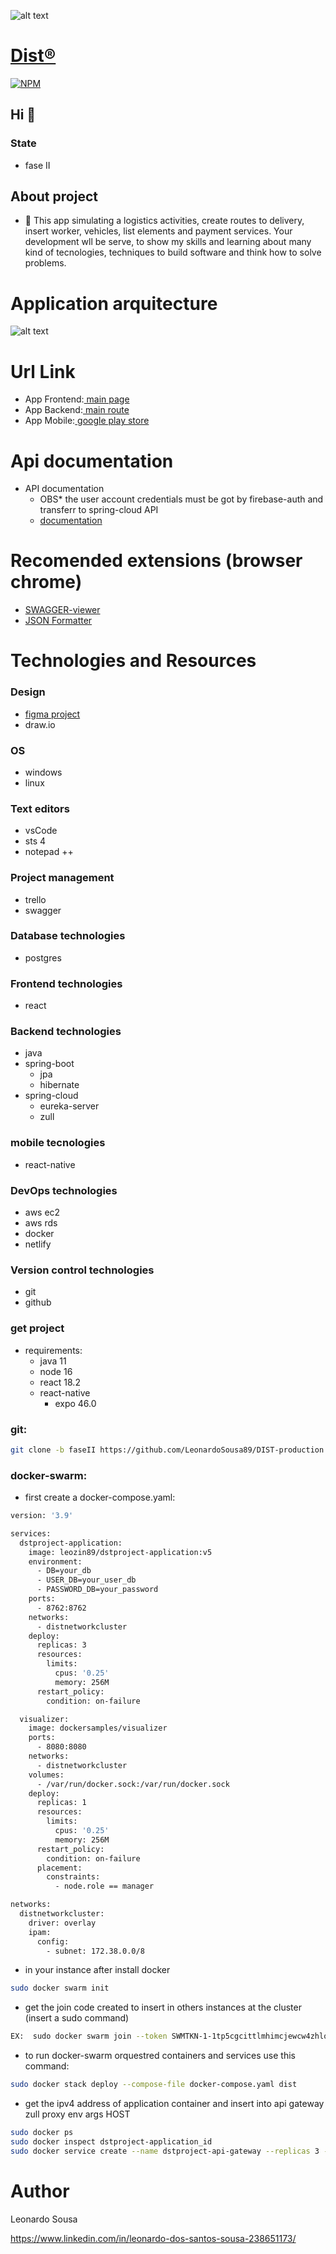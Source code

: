 
![alt text](/assets/DIST.png)
[<h1>Dist&reg;</h1>]()


[![NPM](https://img.shields.io/npm/l/react)](https://github.com/LeonardoSousa89/DIST-project_development/blob/main/LICENSE.LICENSE) 

## Hi 👋
### State
- fase II

## About project
- 🔭 This app simulating a logistics activities, create routes to delivery, insert worker, vehicles,
list elements and payment services.
Your development wll be serve, to show my skills and learning about
many kind of tecnologies, techniques to build software and think how to solve problems.


# Application arquitecture
![alt text](/assets/arquitecture.png)

# Url Link
- App Frontend:[<a href="https://dist-project.netlify.app/signup"> main page</a>]()
- App Backend:[<a href="http://DIST-1812480901.us-east-1.elb.amazonaws.com:8765/dstproject-application/dist/worker/administration"> main route</a>]()
- App Mobile:[<a href="https://play.google.com/store/games?hl=pt_BR&gl=US&pli=1"> google play store</a>]()

# Api documentation

- API documentation
	- OBS* the user account credentials must be got by firebase-auth and transferr to spring-cloud API
	- [<a href="https://app.swaggerhub.com/apis-docs/Leo.Team89/DIST/2.0#/">documentation</a>]()

# Recomended extensions (browser chrome)

- [<a href="https://chrome.google.com/webstore/detail/swagger-viewer/nfmkaonpdmaglhjjlggfhlndofdldfag">SWAGGER-viewer</a>]()
- [<a href="https://chrome.google.com/webstore/detail/json-formatter/bcjindcccaagfpapjjmafapmmgkkhgoa">JSON Formatter</a>]()

# Technologies and Resources

### Design
- [<a href="https://www.figma.com/file/VHlRlB0IctNxuOElcFC0As/DIST-project?node-id=0%3A1">figma project</a>]()
- draw.io

### OS
- windows
- linux

### Text editors
- vsCode
- sts 4
- notepad ++

### Project management
- trello
- swagger

### Database technologies
- postgres

### Frontend technologies
- react

### Backend technologies
- java
- spring-boot
	- jpa
	- hibernate
- spring-cloud
	- eureka-server
	- zull
	
### mobile tecnologies
- react-native

### DevOps technologies
- aws ec2
- aws rds
- docker
- netlify

### Version control technologies
- git
- github

### get project
- requirements: 
  - java 11
  - node 16
  - react 18.2
  - react-native
    - expo 46.0

### git:

```bash
git clone -b faseII https://github.com/LeonardoSousa89/DIST-production.git

```

### docker-swarm:

- first create a docker-compose.yaml:

```bash
version: '3.9'

services:
  dstproject-application:
    image: leozin89/dstproject-application:v5
    environment:
      - DB=your_db
      - USER_DB=your_user_db
      - PASSWORD_DB=your_password
    ports:
      - 8762:8762
    networks:
      - distnetworkcluster
    deploy:
      replicas: 3
      resources:
        limits:
          cpus: '0.25'
          memory: 256M
      restart_policy:
        condition: on-failure

  visualizer:
    image: dockersamples/visualizer
    ports:
      - 8080:8080
    networks:
      - distnetworkcluster
    volumes:
      - /var/run/docker.sock:/var/run/docker.sock
    deploy:
      replicas: 1
      resources:
        limits:
          cpus: '0.25'
          memory: 256M
      restart_policy:
        condition: on-failure
      placement:
        constraints:
          - node.role == manager

networks:
  distnetworkcluster:
    driver: overlay
    ipam:
      config:
        - subnet: 172.38.0.0/8
```

- in your instance after install docker

```bash
sudo docker swarm init 
```

- get the join code created to insert in others instances at the cluster (insert a sudo command)
```bash 
EX:  sudo docker swarm join --token SWMTKN-1-1tp5cgcittlmhimcjewcw4zhlo45cs9l36xatwpcvy9eqtnj5k-dj4ukw9w61tf0zz2qog4tu409 172.31.82.24:2377
```

- to run docker-swarm orquestred containers and services use this command:
```bash
sudo docker stack deploy --compose-file docker-compose.yaml dist
```

- get the ipv4 address of application container and insert into api gateway zull proxy env args HOST
```bash
sudo docker ps 
sudo docker inspect dstproject-application_id 
sudo docker service create --name dstproject-api-gateway --replicas 3 --network dist_distnetworkcluster -p 8765:8765 --memory 256M --cpus=0.25 -e HOST=dstproject-application-ipv4-address leozin89/dstproject-api-gateway:v6
```

# Author

Leonardo Sousa



https://www.linkedin.com/in/leonardo-dos-santos-sousa-238651173/